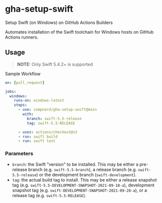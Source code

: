# gha-setup-swift
Setup Swift (on Windows) on GitHub Actions Builders

Automates installation of the Swift toolchain for Windows hosts on GitHub Actions runners.

## Usage

> **NOTE:** Only Swift 5.4.2+ is supported

Sample Workflow

```yaml
on: [pull_request]

jobs:
  windows:
    runs-on: windows-latest
    steps:
      - use: compnerd/gha-setup-swift@main
        with:
          branch: swift-5.5-release
          tag: swift-5.5-RELEASE

      - uses: actions/checkout@v2
      - run: swift build
      - run: swift test
```

### Parameters

- `branch`: the Swift "version" to be installed. This may be either a pre-release branch (e.g. `swift-5.5-branch`), a release branch (e.g. `swift-5.5-release`) or the development branch (`swift-development`).
- `tag`: the actual build tag to install. This may be either a release snapshot tag (e.g. `swift-5.5-DEVELOPMENT-SNAPSHOT-2021-09-18-a`), development snapshot tag  (e.g. `swift-DEVELOPMENT-SNAPSHOT-2021-09-28-a`), or a release tag (e.g. `swift-5.5-RELEASE`).

